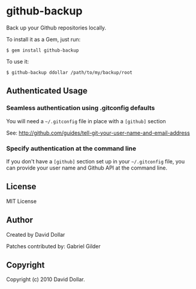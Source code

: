 # github-backup

Back up your Github repositories locally.

To install it as a Gem, just run:

    $ gem install github-backup

To use it:

    $ github-backup ddollar /path/to/my/backup/root

## Authenticated Usage

### Seamless authentication using .gitconfig defaults

You will need a `~/.gitconfig` file in place with a `[github]` section

See: http://github.com/guides/tell-git-your-user-name-and-email-address

### Specify authentication at the command line

If you don't have a `[github]` section set up in your `~/.gitconfig` file, you
can provide your user name and Github API at the command line.

## License

MIT License

## Author

Created by David Dollar

Patches contributed by:
Gabriel Gilder

## Copyright

Copyright (c) 2010 David Dollar.
